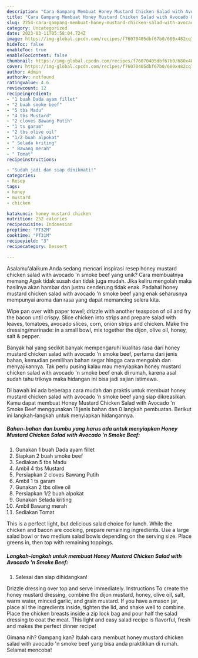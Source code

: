 ```yaml
---
description: "Cara Gampang Membuat Honey Mustard Chicken Salad with Avocado &amp;#39;n Smoke Beef{ yang Lezat"
title: "Cara Gampang Membuat Honey Mustard Chicken Salad with Avocado &amp;#39;n Smoke Beef{ yang Lezat"
slug: 2254-cara-gampang-membuat-honey-mustard-chicken-salad-with-avocado-and-39-n-smoke-beef-yang-lezat
category: Uncategorized
date: 2023-03-11T05:58:04.724Z
image: https://img-global.cpcdn.com/recipes/f76070405dbf67b0/680x482cq70/honey-mustard-chicken-salad-with-avocado-n-smoke-beef-foto-resep-utama.jpg
hideToc: false
enableToc: true
enableTocContent: false
thumbnail: https://img-global.cpcdn.com/recipes/f76070405dbf67b0/680x482cq70/honey-mustard-chicken-salad-with-avocado-n-smoke-beef-foto-resep-utama.jpg
cover: https://img-global.cpcdn.com/recipes/f76070405dbf67b0/680x482cq70/honey-mustard-chicken-salad-with-avocado-n-smoke-beef-foto-resep-utama.jpg
author: Admin
authorAv: notfound
ratingvalue: 4.6
reviewcount: 12
recipeingredient:
- "1 buah Dada ayam fillet"
- "2 buah smoke beef"
- "5 tbs Madu"
- "4 tbs Mustard"
- "2 cloves Bawang Putih"
- "1 ts garam"
- "2 tbs olive oil"
- "1/2 buah alpokat"
- " Selada kriting"
- " Bawang merah"
- " Tomat"
recipeinstructions:

- "Sudah jadi dan siap dinikmati!"
categories:
- Resep
tags:
- honey
- mustard
- chicken

katakunci: honey mustard chicken 
nutrition: 252 calories
recipecuisine: Indonesian
preptime: "PT32M"
cooktime: "PT31M"
recipeyield: "3"
recipecategory: Dessert

---
```



Asalamu'alaikum Anda sedang mencari inspirasi resep honey mustard chicken salad with avocado &#39;n smoke beef yang unik? Cara membuatnya memang Agak tidak susah dan tidak juga mudah. Jika keliru mengolah maka hasilnya akan hambar dan justru cenderung tidak enak. Padahal honey mustard chicken salad with avocado &#39;n smoke beef yang enak seharusnya mempunyai aroma dan rasa yang dapat memancing selera kita.


Wipe pan over with paper towel; drizzle with another teaspoon of oil and fry the bacon until crispy. Slice chicken into strips and prepare salad with leaves, tomatoes, avocado slices, corn, onion strips and chicken. Make the dressing/marinade: in a small bowl, mix together the dijon, olive oil, honey, salt &amp; pepper.

Banyak hal yang sedikit banyak mempengaruhi kualitas rasa dari honey mustard chicken salad with avocado &#39;n smoke beef, pertama dari jenis bahan, kemudian pemilihan bahan segar hingga cara mengolah dan menyajikannya. Tak perlu pusing kalau mau menyiapkan honey mustard chicken salad with avocado &#39;n smoke beef enak di rumah, karena asal sudah tahu triknya maka hidangan ini bisa jadi sajian istimewa.


Di bawah ini ada beberapa cara mudah dan praktis untuk membuat honey mustard chicken salad with avocado &#39;n smoke beef yang siap dikreasikan. Kamu dapat membuat Honey Mustard Chicken Salad with Avocado &#39;n Smoke Beef menggunakan 11 jenis bahan dan 0 langkah pembuatan. Berikut ini langkah-langkah untuk menyiapkan hidangannya.

<!--inarticleads1-->

##### Bahan-bahan dan bumbu yang harus ada untuk menyiapkan Honey Mustard Chicken Salad with Avocado &#39;n Smoke Beef:

1. Gunakan 1 buah Dada ayam fillet
1. Siapkan 2 buah smoke beef
1. Sediakan 5 tbs Madu
1. Ambil 4 tbs Mustard
1. Persiapkan 2 cloves Bawang Putih
1. Ambil 1 ts garam
1. Gunakan 2 tbs olive oil
1. Persiapkan 1/2 buah alpokat
1. Gunakan  Selada kriting
1. Ambil  Bawang merah
1. Sediakan  Tomat


This is a perfect light, but delicious salad choice for lunch. While the chicken and bacon are cooking, prepare remaining ingredients. Use a large salad bowl or two medium salad bowls depending on the serving size. Place greens in, then top with remaining toppings. 

<!--inarticleads2-->

##### Langkah-langkah untuk membuat Honey Mustard Chicken Salad with Avocado &#39;n Smoke Beef:


1. Selesai dan siap dihidangkan!

Drizzle dressing over top and serve immediately. Instructions To create the honey mustard dressing, combine the dijon mustard, honey, olive oil, salt, warm water, minced garlic, and grain mustard. If you have a mason jar, place all the ingredients inside, tighten the lid, and shake well to combine. Place the chicken breasts inside a zip lock bag and pour half the salad dressing to coat the meat. This light and easy salad recipe is flavorful, fresh and makes the perfect dinner recipe! 

Gimana nih? Gampang kan? Itulah cara membuat honey mustard chicken salad with avocado &#39;n smoke beef yang bisa anda praktikkan di rumah. Selamat mencoba!
